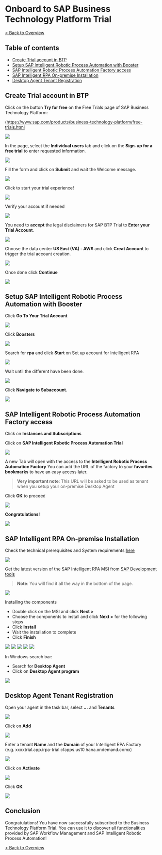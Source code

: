# Onboard to SAP Business Technology Platform Trial

[< Back to Overview](../README.md)

## Table of contents

<!-- TOC -->

- [Create Trial account in BTP](#create-trial-account-in-btp)
- [Setup SAP Intelligent Robotic Process Automation with Booster](#setup-sap-intelligent-robotic-process-automation-with-booster)
- [SAP Intelligent Robotic Process Automation Factory access](#sap-intelligent-robotic-process-automation-factory-access)
- [SAP Intelligent RPA On-premise Installation](#sap-intelligent-rpa-on-premise-installation)
- [Desktop Agent Tenant Registration](#desktop-agent-tenant-registration)

<!-- /TOC -->

## Create Trial account in BTP

Click on the button **Try for free** on the Free Trials page of SAP Business Technology Platform:

<a href="https://www.sap.com/products/business-technology-platform/free-trials.html" target="_blank">(https://www.sap.com/products/business-technology-platform/free-trials.html</a>

![](./images/001.png)

In the page, select the **Individual users** tab and click on the **Sign-up for a free trial** to enter requested information.

![](./images/002.png)


Fill the form and click on **Submit** and wait the Welcome message.

![](./images/003.png)


Click to start your trial experience!

![](./images/004.png)


Verify your account if needed

![](./images/005.png)


You need to **accept** the legal disclaimers for SAP BTP Trial to **Enter your Trial Account**.

![](./images/006.png)


Choose the data center **US East (VA) - AWS** and click **Creat Account** to trigger the trial account creation.

![](./images/007.png)


Once done click **Continue**

![](./images/008.png)

## Setup SAP Intelligent Robotic Process Automation with Booster

Click **Go To Your Trial Account**

![](./images/009.png)

Click **Boosters**

![](./images/010.png)

Search for **rpa** and click **Start** on Set up account for Intelligent RPA

![](./images/011.png)

Wait until the different have been done.

![](./images/012.png)

Click **Navigate to Subaccount**.

![](./images/013.png)

## SAP Intelligent Robotic Process Automation Factory access

Click on **Instances and Subscriptions**

Click on **SAP Intelligent Robotic Process Automation Trial**

![](./images/014.png)

A new Tab will open with the access to the **Intelligent Robotic Process Automation Factory** You can add the URL of the factory to your **favorites bookmarks** to have an easy access later.

> **Very important note**: This URL will be asked to be used as tenant when you setup your on-premise Desktop Agent

Click **OK** to proceed

![](./images/015.png)

 **Congratulations!**

![](./images/016.png)


## SAP Intelligent RPA On-premise Installation

Check the technical prerequisites and System requirements [here](https://help.sap.com/viewer/6b9c8e86a0be43539b670de962834562/Cloud/en-US/0061438816a34fa78b77c99852318c70.html)

![](./images/017.png)


Get the latest version of the SAP Intelligent RPA MSI from [SAP Development tools](https://tools.hana.ondemand.com/#cloud)

> **Note**: You will find it all the way in the bottom of the page.

![](./images/018.png)

Installing the components

- Double click on the MSI and click **Next \>**
- Choose the components to install and click **Next \>** for the following steps
- Click **Install**
- Wait the installation to complete
- Click **Finish**

![](./images/019.png)
![](./images/020.png)
![](./images/021.png)
![](./images/022.png)
![](./images/023.png)

In Windows search bar:

- Search for **Desktop Agent**
- Click on **Desktop Agent program**

![](./images/024.png)

## Desktop Agent Tenant Registration

Open your agent in the task bar, select **...** and **Tenants**

![](./images/025.png)

Click on **Add**

![](./images/026.png)


Enter a tenant **Name** and the **Domain** of your Intelligent RPA Factory (e.g. xxxxtrial.app.irpa-trial.cfapps.us10.hana.ondemand.comx)

![](./images/027.png)


Click on **Activate**

![](./images/028.png)


Click **OK**

![](./images/029.png)


## Conclusion

Congratulations! You have now successfully subscribed to the Business
Technology Platform Trial. You can use it to discover all
functionalities provided by SAP Workflow Management and SAP Intelligent
Robotic Process Automation!

[< Back to Overview](../README.md)
